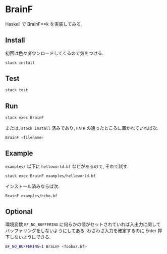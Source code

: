 # BrainF

Haskell で BrainF\*\*k を実装してみる.

## Install

初回は色々ダウンロードしてくるので気をつける.

```sh
stack install
```

## Test

```sh
stack test
```

## Run

```sh
stack exec BrainF
```

または, `stack install` 済みであり, `PATH` の通ったところに置かれていれば次.

```sh
BrainF <filename>
```

## Example

`examples/` 以下に `helloworld.bf` などがあるので, それで試す.

```sh
stack exec BrainF examples/helloworld.bf
```

インストール済みならば次.

```sh
BrainF examples/echo.bf
```

## Optional

環境変数 `BF_NO_BUFFERING` に何らかの値がセットされていれば入出力に関してバッファリングをしないようにしてある. わざわざ入力を確定するのに Enter 押下しないようにできる.

```sh
BF_NO_BUFFERING=1 BrainF <foobar.bf>
```
